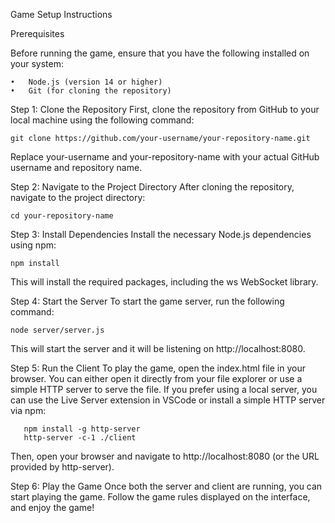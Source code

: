 Game Setup Instructions

Prerequisites

Before running the game, ensure that you have the following installed on your system:

	•	Node.js (version 14 or higher)
	•	Git (for cloning the repository)

Step 1: Clone the Repository
First, clone the repository from GitHub to your local machine using the following command:
        
	git clone https://github.com/your-username/your-repository-name.git

Replace your-username and your-repository-name with your actual GitHub username and repository name.

Step 2: Navigate to the Project Directory
After cloning the repository, navigate to the project directory:
        
	cd your-repository-name

Step 3: Install Dependencies
Install the necessary Node.js dependencies using npm:
        
	npm install

This will install the required packages, including the ws WebSocket library.

Step 4: Start the Server
To start the game server, run the following command:
        
	node server/server.js

This will start the server and it will be listening on http://localhost:8080.

Step 5: Run the Client
To play the game, open the index.html file in your browser. You can either open it directly from your file explorer or use a simple HTTP server to serve the file.
If you prefer using a local server, you can use the Live Server extension in VSCode or install a simple HTTP server via npm:
       
       npm install -g http-server
       http-server -c-1 ./client

Then, open your browser and navigate to http://localhost:8080 (or the URL provided by http-server).

Step 6: Play the Game
Once both the server and client are running, you can start playing the game. Follow the game rules displayed on the interface, and enjoy the game!
